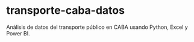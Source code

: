 # transporte-caba-datos
Análisis de datos del transporte público en CABA usando Python, Excel y Power BI.
